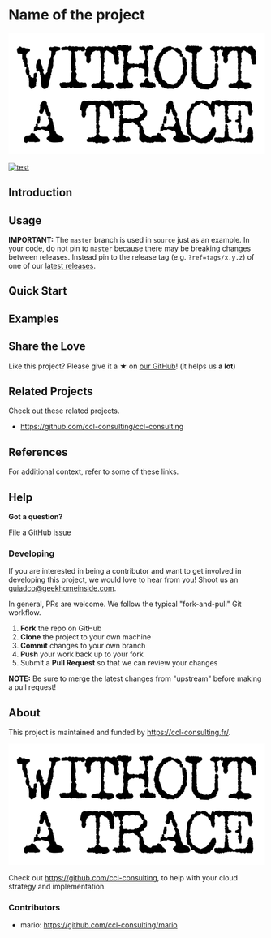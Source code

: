 # Name of the project

![logo](docs/logo.pnj)

[![test](https://img.shields.io/badge/%20%20%F0%9F%93%A6%F0%9F%9A%80-test-e10079.svg)](https://github.com/ccl-consulting/ccl-consulting/jinja2-readme)

## Introduction

## Usage

**IMPORTANT:** The `master` branch is used in `source` just as an example. In your code, do not pin to `master` because there may be breaking changes between releases.
Instead pin to the release tag (e.g. `?ref=tags/x.y.z`) of one of our [latest releases](https://github.com/ccl-consulting/ccl-consulting/jinja2-readme/release).

## Quick Start

## Examples

## Share the Love

Like this project? Please give it a ★ on [our GitHub](https://github.com/ccl-consulting/ccl-consulting/jinja2-readme)! (it helps us **a lot**)

## Related Projects

Check out these related projects.

- https://github.com/ccl-consulting/ccl-consulting

## References

For additional context, refer to some of these links.

## Help

**Got a question?**

File a GitHub [issue]( https://github.com/ccl-consulting/ccl-consulting/jinja2-readme/issues )

### Developing

If you are interested in being a contributor and want to get involved in developing this project, we would love to hear from you! Shoot us an guiadco@geekhomeinside.com.

In general, PRs are welcome. We follow the typical "fork-and-pull" Git workflow.

 1. **Fork** the repo on GitHub
 2. **Clone** the project to your own machine
 3. **Commit** changes to your own branch
 4. **Push** your work back up to your fork
 5. Submit a **Pull Request** so that we can review your changes

**NOTE:** Be sure to merge the latest changes from "upstream" before making a pull request!

## About

This project is maintained and funded by https://ccl-consulting.fr/.

[![ccl-consulting](docs/logo.pnj)](https://ccl-consulting.fr/)

Check out https://github.com/ccl-consulting, to help with your cloud strategy and implementation.

### Contributors

- mario: https://github.com/ccl-consulting/mario